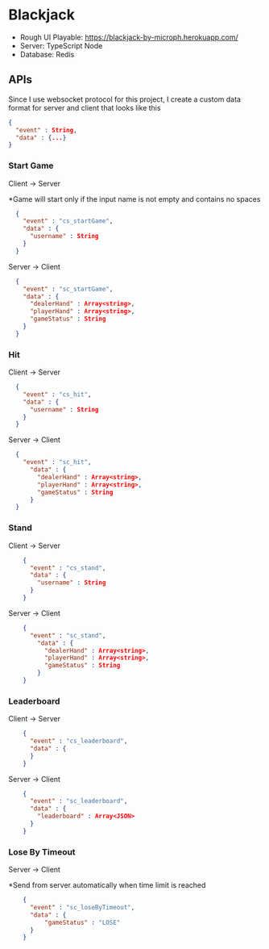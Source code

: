 # Blackjack

- Rough UI Playable: https://blackjack-by-microph.herokuapp.com/
- Server: TypeScript Node
- Database: Redis
  
## APIs<br/>
Since I use websocket protocol for this project, I create a custom data format for server and client that looks like this
```json
{
  "event" : String,
  "data" : {...}
}
```

### Start Game<br/>

Client -> Server<br/>

*Game will start only if the input name is not empty and contains no spaces
```json
  {
    "event" : "cs_startGame",
    "data" : {
      "username" : String
    }
  }
```
Server -> Client
```json
  {
    "event" : "sc_startGame",
    "data" : {
      "dealerHand" : Array<string>,
      "playerHand" : Array<string>,
      "gameStatus" : String
    }
  }
```
  
### Hit<br/>

Client -> Server
```json
  {
    "event" : "cs_hit",
    "data" : {
      "username" : String
    }
  }
```
Server -> Client
```json
  {
    "event" : "sc_hit",
      "data" : {
        "dealerHand" : Array<string>,
        "playerHand" : Array<string>,
        "gameStatus" : String
      }
  }
```

### Stand<br/>

Client -> Server
```json
    {
      "event" : "cs_stand",
      "data" : {
        "username" : String
      }
    }
``` 
Server -> Client
```json
    {
      "event" : "sc_stand",
        "data" : {
          "dealerHand" : Array<string>,
          "playerHand" : Array<string>,
          "gameStatus" : String
        }
    }
```
 
### Leaderboard<br/>

Client -> Server
```json
    {
      "event" : "cs_leaderboard",
      "data" : {
      }
    }
```
Server -> Client
```json
    {
      "event" : "sc_leaderboard",
      "data" : {
        "leaderboard" : Array<JSON>
      }
    }
```
### Lose By Timeout<br/>

Server -> Client<br/>

*Send from server automatically when time limit is reached
```json
    {
      "event" : "sc_loseByTimeout",
      "data" : {
          "gameStatus" : "LOSE"
      }
    }
```
